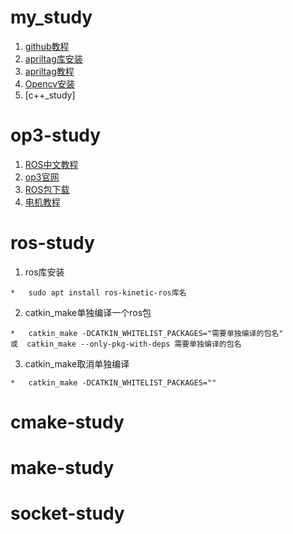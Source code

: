 # my_study
1. [github教程](https://www.runoob.com/w3cnote/git-guide.html)
2. [apriltag库安装](https://github.com/AprilRobotics/apriltag)
3. [apriltag教程](http://book.openmv.cc/image/apriltag.html)
4. [Opencv安装](https://github.com/xb-hub/OpenCV_demo)
5. [c++_study]


# op3-study
1. [ROS中文教程](http://wiki.ros.org/cn/ROS/Tutorials)
2. [op3官网](http://emanual.robotis.com/docs/en/platform/op3/introduction/)
3. [ROS包下载](http://emanual.robotis.com/docs/en/platform/op3/recovery/#installing-robotis-ros-packages)
4. [电机教程](http://emanual.robotis.com/docs/en/dxl/mx/mx-28/)

# ros-study
1. ros库安装
```
*   sudo apt install ros-kinetic-ros库名
```
2. catkin_make单独编译一个ros包
```
*   catkin_make -DCATKIN_WHITELIST_PACKAGES="需要单独编译的包名"
或  catkin_make --only-pkg-with-deps 需要单独编译的包名
````
3. catkin_make取消单独编译
```
*   catkin_make -DCATKIN_WHITELIST_PACKAGES=""
```

# cmake-study

# make-study

# socket-study